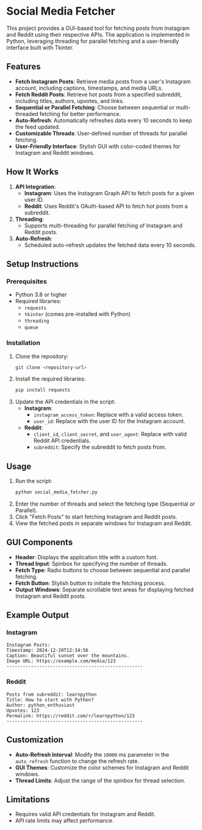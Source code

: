 # Social Media Fetcher

This project provides a GUI-based tool for fetching posts from Instagram and Reddit using their respective APIs. The application is implemented in Python, leveraging threading for parallel fetching and a user-friendly interface built with Tkinter.

## Features

- **Fetch Instagram Posts**: Retrieve media posts from a user's Instagram account, including captions, timestamps, and media URLs.
- **Fetch Reddit Posts**: Retrieve hot posts from a specified subreddit, including titles, authors, upvotes, and links.
- **Sequential or Parallel Fetching**: Choose between sequential or multi-threaded fetching for better performance.
- **Auto-Refresh**: Automatically refreshes data every 10 seconds to keep the feed updated.
- **Customizable Threads**: User-defined number of threads for parallel fetching.
- **User-Friendly Interface**: Stylish GUI with color-coded themes for Instagram and Reddit windows.

## How It Works

1. **API Integration**:
   - **Instagram**: Uses the Instagram Graph API to fetch posts for a given user ID.
   - **Reddit**: Uses Reddit's OAuth-based API to fetch hot posts from a subreddit.
2. **Threading**:
   - Supports multi-threading for parallel fetching of Instagram and Reddit posts.
3. **Auto-Refresh**:
   - Scheduled auto-refresh updates the fetched data every 10 seconds.

## Setup Instructions

### Prerequisites

- Python 3.8 or higher
- Required libraries:
  - `requests`
  - `tkinter` (comes pre-installed with Python)
  - `threading`
  - `queue`

### Installation

1. Clone the repository:
   ```bash
   git clone <repository-url>
   ```
2. Install the required libraries:
   ```bash
   pip install requests
   ```
3. Update the API credentials in the script:
   - **Instagram**:
     - `instagram_access_token`: Replace with a valid access token.
     - `user_id`: Replace with the user ID for the Instagram account.
   - **Reddit**:
     - `client_id`, `client_secret`, and `user_agent`: Replace with valid Reddit API credentials.
     - `subreddit`: Specify the subreddit to fetch posts from.

## Usage

1. Run the script:
   ```bash
   python social_media_fetcher.py
   ```
2. Enter the number of threads and select the fetching type (Sequential or Parallel).
3. Click "Fetch Posts" to start fetching Instagram and Reddit posts.
4. View the fetched posts in separate windows for Instagram and Reddit.

## GUI Components

- **Header**: Displays the application title with a custom font.
- **Thread Input**: Spinbox for specifying the number of threads.
- **Fetch Type**: Radio buttons to choose between sequential and parallel fetching.
- **Fetch Button**: Stylish button to initiate the fetching process.
- **Output Windows**: Separate scrollable text areas for displaying fetched Instagram and Reddit posts.

## Example Output

### Instagram
```
Instagram Posts:
Timestamp: 2024-12-20T12:34:56
Caption: Beautiful sunset over the mountains.
Image URL: https://example.com/media/123
--------------------------------------------------
```

### Reddit
```
Posts from subreddit: learnpython
Title: How to start with Python?
Author: python_enthusiast
Upvotes: 123
Permalink: https://reddit.com/r/learnpython/123
--------------------------------------------------
```

## Customization

- **Auto-Refresh Interval**: Modify the `10000` ms parameter in the `auto_refresh` function to change the refresh rate.
- **GUI Themes**: Customize the color schemes for Instagram and Reddit windows.
- **Thread Limits**: Adjust the range of the spinbox for thread selection.

## Limitations

- Requires valid API credentials for Instagram and Reddit.
- API rate limits may affect performance.

